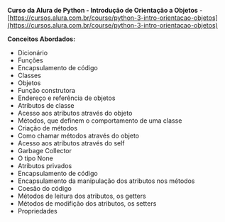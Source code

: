 **Curso da Alura de Python - Introdução de Orientação a Objetos** - [https://cursos.alura.com.br/course/python-3-intro-orientacao-objetos](https://cursos.alura.com.br/course/python-3-intro-orientacao-objetos)

**Conceitos Abordados:**
- Dicionário
- Funções
- Encapsulamento de código
- Classes
- Objetos
- Função construtora
- Endereço e referência de objetos
- Atributos de classe
- Acesso aos atributos através do objeto
- Métodos, que definem o comportamento de uma classe
- Criação de métodos
- Como chamar métodos através do objeto
- Acesso aos atributos através do self
- Garbage Collector
- O tipo None
- Atributos privados
- Encapsulamento de código
- Encapsulamento da manipulação dos atributos nos métodos
- Coesão do código
- Métodos de leitura dos atributos, os getters
- Métodos de modifição dos atributos, os setters
- Propriedades
